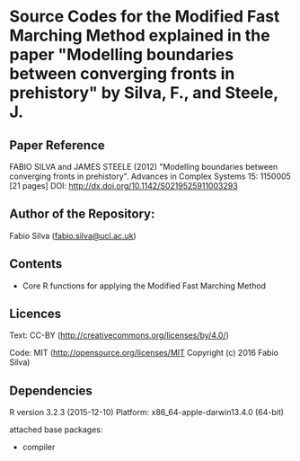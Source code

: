 # Source Codes for the Modified Fast Marching Method explained in the paper "Modelling boundaries between converging fronts in prehistory" by Silva, F., and Steele, J.

## Paper Reference 
FABIO SILVA and JAMES STEELE (2012) "Modelling boundaries between converging fronts in prehistory". Advances in Complex Systems 15: 1150005 [21 pages] DOI: http://dx.doi.org/10.1142/S0219525911003293

## Author of the Repository:
Fabio Silva (fabio.silva@ucl.ac.uk)

## Contents
* Core R functions for applying the Modified Fast Marching Method

## Licences
Text: CC-BY (http://creativecommons.org/licenses/by/4.0/)

Code: MIT (http://opensource.org/licenses/MIT Copyright (c) 2016 Fabio Silva)


## Dependencies
R version 3.2.3 (2015-12-10)
Platform: x86_64-apple-darwin13.4.0 (64-bit)

attached base packages:
* compiler